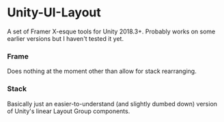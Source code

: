 # Unity-UI-Layout
A set of Framer X-esque tools for Unity 2018.3+.  Probably works on some earlier versions but I haven't tested it yet.

### Frame
Does nothing at the moment other than allow for stack rearranging.

### Stack
Basically just an easier-to-understand (and slightly dumbed down) version of Unity's linear Layout Group components.